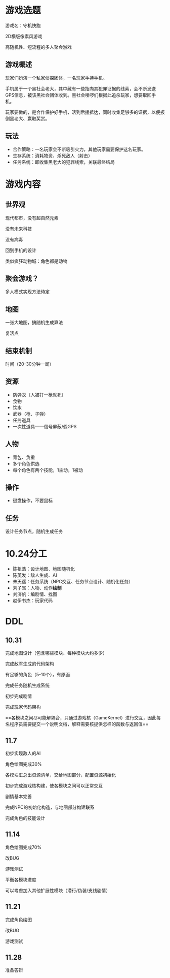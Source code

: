 

# 游戏选题

游戏名：守机快跑

2D横版像素风游戏

高随机性、短流程的多人聚会游戏

## 游戏概述

玩家们扮演一个私家侦探团体，一名玩家手持手机。

手机属于一个黑社会老大，其中藏有一些指向其犯罪证据的线索，会不断发送GPS信息，被该黑社会团体收到。黑社会喽啰们根据此追杀玩家，想要取回手机。

玩家要做的，是合作保护好手机，活到后援抵达，同时收集足够多的证据，以便扳倒黑老大、赢取奖赏。

## 玩法

* 合作策略：一名玩家会不断吸引火力，其他玩家需要保护这名玩家。
* 生存系统：消耗物资、杀死敌人（射击）
* 任务系统：即收集黑老大的犯罪线索，关联最终结局

# 游戏内容

## 世界观

现代都市，没有超自然元素

没有未来科技

没有病毒

回到手机的设计

类似疯狂动物城：角色都是动物

## 聚会游戏？

多人模式实现方法待定

## 地图

一张大地图，搞随机生成算法

复活点

## 结束机制

时间（20-30分钟一局）

## 资源

* 防弹衣（人被打一枪就死）
* 食物
* 饮水
* 武器（枪、子弹）
* 任务道具
* 一次性道具——信号屏蔽/假GPS

## 人物

* 背包、负重
* 多个角色供选
* 每个角色有两个技能，1主动，1被动

## 操作

* 键盘操作，不要鼠标

## 任务

设计任务节点，随机生成任务

# 10.24分工

* 陈祖浩：设计地图、地图随机化
* 陈英发：敌人生成、AI
* 朱天遥：任务系统（NPC交互、任务节点设计、随机化任务）
* 刘子驾：人物、动作**绘制**
* 刘济帆：编剧情、找图
* 赵伊书杰：玩家代码

# DDL

## 10.31

完成地图设计（包含哪些模块、每种模块大约多少）

完成敌军生成的代码架构

有足够的角色（5-10个），有原画

完成任务随机生成系统

初步完成剧情

完成玩家代码架构

==各模块之间尽可能解耦合，只通过游戏核（GameKernel）进行交互，因此每名程序员需要提交一个说明文档，解释需要核提供怎样的函数与返回值==

## 11.7

初步实现敌人的AI

角色绘图完成30%

各模块汇总出资源清单，交给地图部分，配置资源初始化

初步完成游戏核构建，使各模块之间可以正常交互

剧情基本完善

完成NPC的初始化构造，与地图部分构建联系

完成角色的技能设计

## 11.14

角色绘图完成70%

改BUG

游戏测试

平衡各模块进度

可以考虑加入其他扩展性模块（潜行/伪装/支线剧情）

## 11.21

完成角色绘图

改BUG

游戏测试

## 11.28

准备答辩